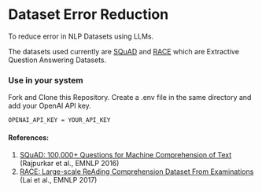 # Dataset Error Reduction

To reduce error in NLP Datasets using LLMs.

The datasets used currently are [SQuAD](https://rajpurkar.github.io/SQuAD-explorer) and [RACE](https://www.cs.cmu.edu/~glai1/data/race) which are Extractive Question Answering Datasets.


### Use in your system

Fork and Clone this Repository.
Create a .env file in the same directory and add your OpenAI API key.

`OPENAI_API_KEY = YOUR_API_KEY`

#### References:
1. [SQuAD: 100,000+ Questions for Machine Comprehension of Text](https://aclanthology.org/D16-1264) (Rajpurkar et al., EMNLP 2016)
2. [RACE: Large-scale ReAding Comprehension Dataset From Examinations](https://aclanthology.org/D17-1082) (Lai et al., EMNLP 2017)


